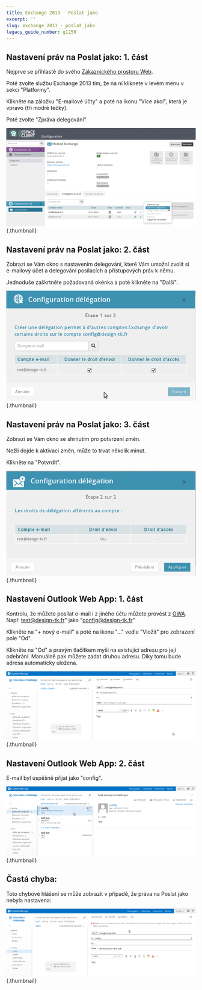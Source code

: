 ```yaml
---
title: Exchange 2013 - Poslat jako
excerpt: ''
slug: exchange_2013_-_poslat_jako
legacy_guide_number: g1250
---
```



## Nastavení práv na Poslat jako: 1. část
Nejprve se přihlastě do svého [Zákaznického prostoru Web](https://www.ovh.com/manager/web/login.html).

Poté zvolte službu Exchange 2013 tím, že na ní kliknete v levém menu v sekci "Platformy".

Klikněte na záložku "E-mailové účty" a poté na ikonu "Více akcí", která je vpravo (tři modré tečky).

Poté zvolte "Zpráva delegování".

![](images/img_1208.jpg){.thumbnail}


## Nastavení práv na Poslat jako: 2. část
Zobrazí se Vám okno s nastavením delegování, které Vám umožní zvolit si e-mailový účet a delegování posílacích a přístupových práv k němu.

Jednoduše zaškrtněte požadovaná okénka a poté klikněte na "Další".

![](images/img_1209.jpg){.thumbnail}


## Nastavení práv na Poslat jako: 3. část
Zobrazí se Vám okno se shrnutím pro potvrzení změn.

Nežli dojde k aktivaci změn, může to trvat několik minut.

Klikněte na "Potvrdit".

![](images/img_1063.jpg){.thumbnail}


## Nastavení Outlook Web App: 1. část
Kontrolu, že můžete posílat e-mail i z jiného účtu můžete provést z [OWA](https://ex.mail.ovh.net/owa). Např. test@design-tk.fr" jako "config@design-tk.fr"

Klikněte na "+ nový e-mail" a poté na ikonu "..." vedle "Vložit" pro zobrazení pole "Od".

Klikněte na "Od" a pravým tlačítkem myši na existující adresu pro její odebrání. Manuálně pak můžete zadat druhou adresu.
Díky tomu bude adresa automaticky uložena.

![](images/img_1325.jpg){.thumbnail}


## Nastavení Outlook Web App: 2. část
E-mail byl úspěšně přijat jako "config".

![](images/img_1032.jpg){.thumbnail}


## Častá chyba:
Toto chybové hlášení se může zobrazit v případě, že práva na Poslat jako nebyla nastavena:

![](images/img_1033.jpg){.thumbnail}


